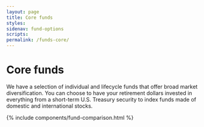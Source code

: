 ```yaml
---
layout: page
title: Core funds
styles:
sidenav: fund-options
scripts:
permalink: /funds-core/
---
```


# Core funds

We have a selection of individual and lifecycle funds that offer broad market diversification. You can choose to have your retirement dollars invested in everything from a short-term U.S. Treasury security to index funds made of domestic and
international stocks.

{% include components/fund-comparison.html %}
